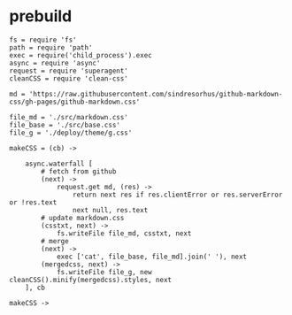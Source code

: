 # prebuild

	fs = require 'fs'
	path = require 'path'
	exec = require('child_process').exec
	async = require 'async'
	request = require 'superagent'
	cleanCSS = require 'clean-css'

	md = 'https://raw.githubusercontent.com/sindresorhus/github-markdown-css/gh-pages/github-markdown.css'

	file_md = './src/markdown.css'
	file_base = './src/base.css'
	file_g = './deploy/theme/g.css'

	makeCSS = (cb) ->

		async.waterfall [
			# fetch from github
			(next) ->
				request.get md, (res) ->
					return next res if res.clientError or res.serverError or !res.text
					next null, res.text
			# update markdown.css
			(csstxt, next) ->
				fs.writeFile file_md, csstxt, next
			# merge
			(next) ->
				exec ['cat', file_base, file_md].join(' '), next
			(mergedcss, next) ->
				fs.writeFile file_g, new cleanCSS().minify(mergedcss).styles, next
		], cb

	makeCSS ->